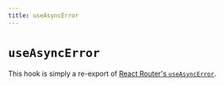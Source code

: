 ```yaml
---
title: useAsyncError
---
```


# `useAsyncError`

<docs-info>This hook is simply a re-export of [React Router's `useAsyncError`][rr-useassyncerror].</docs-info>

[rr-useassyncerror]: https://reactrouter.com/hooks/use-async-error

